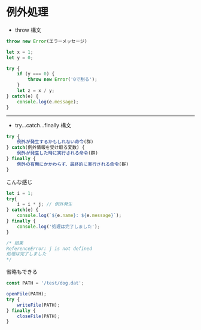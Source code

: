 # 例外処理

- throw 構文
```JavaScript
throw new Error(エラーメッセージ)
```
```JavaScript
let x = 1;
let y = 0;

try {
	if (y === 0) {
		throw new Error('0で割る');
	}
	let z = x / y;
} catch(e) {
	console.log(e.message);
}
```

---

- try...catch...finally 構文
```JavaScript
try {
	例外が発生するかもしれない命令(群)
} catch(例外情報を受け取る変数) {
	例外が発生した時に実行される命令(群)
} finally {
	例外の有無にかかわらず、最終的に実行される命令(群)
}
```

こんな感じ
```JavaScript
let i = 1;
try{
	i = i * j; // 例外発生
} catch(e) {
	console.log(`${e.name}: ${e.message}`);
} finally {
	console.log('処理は完了しました');
}

/* 結果
ReferenceError: j is not defined
処理は完了しました
*/
```

省略もできる
```JavaScript
const PATH = '/test/dog.dat';

openFile(PATH);
try {
	writeFile(PATH);
} finally {
	closeFile(PATH);
}
```
